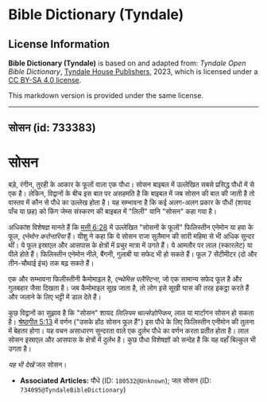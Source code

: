 # Bible Dictionary (Tyndale)

## License Information

**Bible Dictionary (Tyndale)** is based on and adapted from: _Tyndale Open Bible Dictionary_, [Tyndale House Publishers](https://tyndaleopenresources.com/), 2023, which is licensed under a [CC BY-SA 4.0 license](https://creativecommons.org/licenses/by-sa/4.0/legalcode.en).

This markdown version is provided under the same license.



--------------------------------

## सोसन (id: 733383)

सोसन
====

बड़े, रंगीन, तुरही के आकार के फूलों वाला एक पौधा। सोसन बाइबल में उल्लेखित सबसे प्रसिद्ध पौधों में से एक है। लेकिन, विद्वानों के बीच इस बात पर असहमति है कि बाइबल में जब सोसन की बात की जाती है तो वास्तव में कौन से पौधे का उल्लेख होता है। यह सम्भावना है कि कई अलग\-अलग प्रकार के पौधों (शायद पाँच या छह) को किंग जेम्स संस्करण की बाइबल में "लिली" यानि "सोसन" कहा गया है।

अधिकांश विशेषज्ञ मानते हैं कि [मत्ती 6:28](https://ref.ly/Matt6:28) में उल्लेखित "सोसनों के फूलों" फिलिस्तीन एनेमोन या हवा के फूल, *एनेमोन करोनारिया*  हैं। यीशु ने कहा कि ये सोसन राजा सुलैमान की सारी महिमा से भी अधिक सुन्दर थीं। ये फूल इस्राएल और आसपास के क्षेत्रों में प्रचुर मात्रा में उगते हैं। ये आमतौर पर लाल (स्कारलेट) या पीले होते हैं। फिलिस्तीन एनेमोन नीले, बैंगनी, गुलाबी या सफेद भी हो सकते हैं। फूल 7 सेंटीमीटर (दो और तीन\-चौथाई इंच) तक बढ़ सकते हैं।

एक और सम्भावना फिलीस्तीनी कैमोमाइल है, *एन्थेमिस पलैस्टिना*, जो एक सामान्य सफेद फूल है और गुलबहार जैसा दिखता है। जब कैमोमाइल सूख जाता है, तो लोग इसे सूखी घास की तरह इकट्ठा करते हैं और जलाने के लिए भट्टी में डाल देते हैं।

कुछ विद्वानों का सुझाव है कि "सोसन" शायद *लिलियम चाल्सेडोनिकम*, लाल या मार्टागन सोसन हो सकता है। [श्रेष्ठगीत 5:13](https://ref.ly/Song5:13) में वर्णन ("उसके होंठ सोसन फूल हैं") इस पौधे के लिए फिलिस्तीन एनीमोन की तुलना में बेहतर होगा। यह वचन असाधारण सुन्दरता वाले एक दुर्लभ पौधे का वर्णन करता प्रतीत होता है। लाल सोसन इस्राएल और आसपास के क्षेत्रों में दुर्लभ है। कुछ पौधा विशेषज्ञों को सन्देह है कि यह वहाँ बिल्कुल भी उगता है।

*यह भी देखें* जल सोसन।

* **Associated Articles:** पौधे (ID: `180532@Unknown`); जल सोसन (ID: `734095@TyndaleBibleDictionary`)

